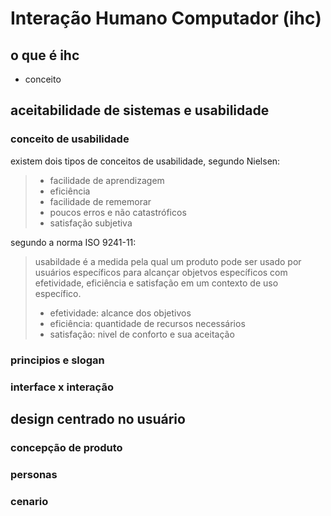 # Interação Humano Computador (ihc)

## o que é ihc
- conceito
## aceitabilidade de sistemas e usabilidade
### conceito de usabilidade
existem dois tipos de conceitos de usabilidade, segundo Nielsen:
> - facilidade de aprendizagem
> - eficiência
> - facilidade de rememorar
> - poucos erros e não catastróficos
> - satisfação subjetiva

segundo a norma ISO 9241-11:
> usabildade é a medida pela qual um produto pode ser usado por usuários específicos para alcançar objetvos específicos com efetividade, eficiência e satisfação em um contexto de uso específico.
> - efetividade: alcance dos objetivos
> - eficiência: quantidade de recursos necessários
> - satisfação: nivel de conforto e sua aceitação


### principios e slogan
### interface x interação

## design centrado no usuário
### concepção de produto
### personas
### cenario
